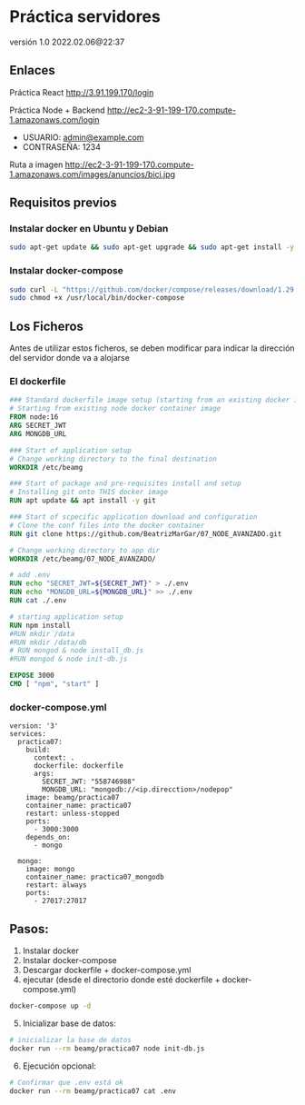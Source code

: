 # Práctica servidores

versión 1.0 2022.02.06@22:37

## Enlaces

Práctica React http://3.91.199.170/login

Práctica Node + Backend http://ec2-3-91-199-170.compute-1.amazonaws.com/login
  - USUARIO: admin@example.com
  - CONTRASEÑA: 1234

Ruta a imagen http://ec2-3-91-199-170.compute-1.amazonaws.com/images/anuncios/bici.jpg

## Requisitos previos

### Instalar docker en Ubuntu y Debian

```bash
sudo apt-get update && sudo apt-get upgrade && sudo apt-get install -y docker
```
### Instalar docker-compose


```bash
sudo curl -L "https://github.com/docker/compose/releases/download/1.29.2/docker-compose-$(uname -s)-$(uname -m)" -o /usr/local/bin/docker-compose
sudo chmod +x /usr/local/bin/docker-compose
```

## Los Ficheros

Antes de utilizar estos ficheros, se deben modificar para indicar la dirección del servidor donde va a alojarse

### El dockerfile

```Dockerfile
### Standard dockerfile image setup (starting from an existing docker image)
# Starting from existing node docker container image
FROM node:16
ARG SECRET_JWT
ARG MONGDB_URL

### Start of application setup
# Change working directory to the final destination
WORKDIR /etc/beamg

### Start of package and pre-requisites install and setup
# Installing git onto THIS docker image
RUN apt update && apt install -y git

### Start of scpecific application download and configuration
# Clone the conf files into the docker container
RUN git clone https://github.com/BeatrizMarGar/07_NODE_AVANZADO.git

# Change working directory to app dir
WORKDIR /etc/beamg/07_NODE_AVANZADO/

# add .env
RUN echo "SECRET_JWT=${SECRET_JWT}" > ./.env
RUN echo "MONGDB_URL=${MONGDB_URL}" >> ./.env
RUN cat ./.env

# starting application setup
RUN npm install
#RUN mkdir /data
#RUN mkdir /data/db
# RUN mongod & node install_db.js 
#RUN mongod & node init-db.js

EXPOSE 3000
CMD [ "npm", "start" ]
```

### docker-compose.yml
```docker-compose
version: '3'
services:
  practica07:
    build:
      context: .
      dockerfile: dockerfile
      args:
        SECRET_JWT: "558746988"
        MONGDB_URL: "mongodb://<ip.direcction>/nodepop"
    image: beamg/practica07
    container_name: practica07
    restart: unless-stopped
    ports:
      - 3000:3000
    depends_on:
      - mongo

  mongo:
    image: mongo
    container_name: practica07_mongodb
    restart: always
    ports:
      - 27017:27017
```

## Pasos:

1. Instalar docker
2. Instalar docker-compose
3. Descargar dockerfile + docker-compose.yml
4. ejecutar (desde el directorio donde esté dockerfile + docker-compose.yml)
```bash
docker-compose up -d
```
5. Inicializar base de datos:
```bash
# inicializar la base de datos
docker run --rm beamg/practica07 node init-db.js
``` 
6. Ejecución opcional:
```bash
# Confirmar que .env está ok
docker run --rm beamg/practica07 cat .env
``` 
